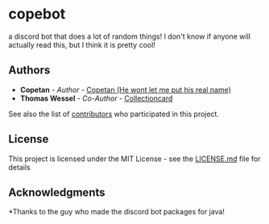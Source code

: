# copebot
a discord bot that does a lot of random things! I don't know if anyone will actually read this, but I think it is pretty cool!

## Authors

* **Copetan** - *Author* - [Copetan (He wont let me put his real name)](https://github.com/Copetan)
* **Thomas Wessel** - *Co-Author* - [Collectioncard](https://github.com/Collectioncard)

See also the list of [contributors](https://github.com/your/project/contributors) who participated in this project.

## License

This project is licensed under the MIT License - see the [LICENSE.md](LICENSE.md) file for details

## Acknowledgments

*Thanks to the guy who made the discord bot packages for java!
